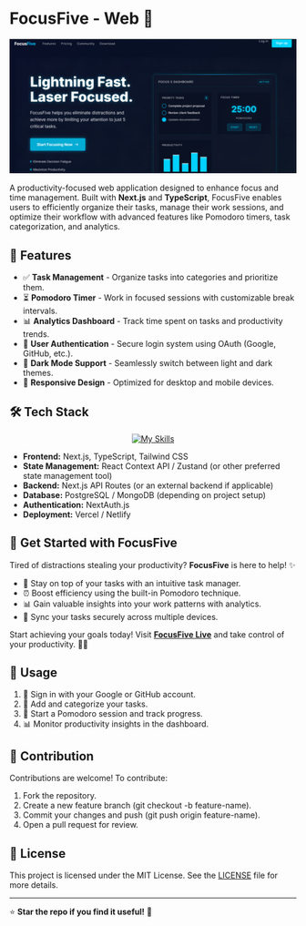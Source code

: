 # FocusFive - Web 🎯

![Screenshot 3](https://github.com/Akarshjha03/FocusFive-Web/blob/main/Screenshot%202025-03-02%20135244.png)

A productivity-focused web application designed to enhance focus and time management. Built with **Next.js** and **TypeScript**, FocusFive enables users to efficiently organize their tasks, manage their work sessions, and optimize their workflow with advanced features like Pomodoro timers, task categorization, and analytics.

## 🌟 Features

- ✅ **Task Management** - Organize tasks into categories and prioritize them.
- ⏳ **Pomodoro Timer** - Work in focused sessions with customizable break intervals.
- 📊 **Analytics Dashboard** - Track time spent on tasks and productivity trends.
- 🔐 **User Authentication** - Secure login system using OAuth (Google, GitHub, etc.).
- 🌙 **Dark Mode Support** - Seamlessly switch between light and dark themes.
- 📱 **Responsive Design** - Optimized for desktop and mobile devices.

## 🛠 Tech Stack

<p align="center">
  <a href="https://skillicons.dev">
    <img src="https://skillicons.dev/icons?i=nextjs,nodejs,tailwind,ts,netlify,postgres&theme=light" alt="My Skills" />
  </a>
</p>


- **Frontend:** Next.js, TypeScript, Tailwind CSS
- **State Management:** React Context API / Zustand (or other preferred state management tool)
- **Backend:** Next.js API Routes (or an external backend if applicable)
- **Database:** PostgreSQL / MongoDB (depending on project setup)
- **Authentication:** NextAuth.js
- **Deployment:** Vercel / Netlify

## 🚀 Get Started with FocusFive

Tired of distractions stealing your productivity? **FocusFive** is here to help! ✨

- 📌 Stay on top of your tasks with an intuitive task manager.
- ⏰ Boost efficiency using the built-in Pomodoro technique.
- 📊 Gain valuable insights into your work patterns with analytics.
- 🔄 Sync your tasks securely across multiple devices.

Start achieving your goals today! Visit **[FocusFive Live](your-deployment-url.com)** and take control of your productivity. 💪🔥

## 📖 Usage

1. 🔑 Sign in with your Google or GitHub account.
2. 📝 Add and categorize your tasks.
3. 🎯 Start a Pomodoro session and track progress.
4. 📊 Monitor productivity insights in the dashboard.

## 🤝 Contribution

Contributions are welcome! To contribute:
1. Fork the repository.
2. Create a new feature branch (git checkout -b feature-name).
3. Commit your changes and push (git push origin feature-name).
4. Open a pull request for review.

## 📄 License

This project is licensed under the MIT License. See the [LICENSE](LICENSE) file for more details.

---

⭐ **Star the repo if you find it useful!** 🚀
